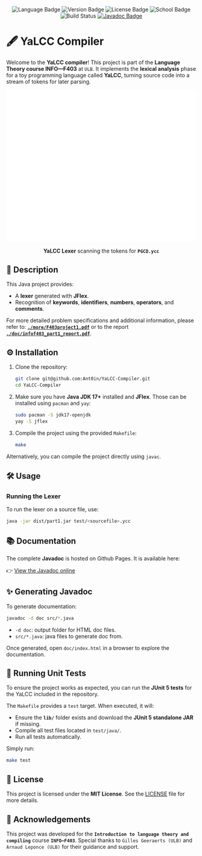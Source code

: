 <!-- markdownlint-disable MD033 MD041 MD007 -->

<!-- pretty badges -->
<div align="center">
  <img src="https://img.shields.io/badge/Language-Java-red" alt="Language Badge"/>
  <img src="https://img.shields.io/badge/Version-1.0.1-blue" alt="Version Badge">
  <img src="https://img.shields.io/badge/License-MIT-dark_green.svg" alt="License Badge"/>
  <img src="https://img.shields.io/badge/School-ULB-yellow" alt="School Badge"/>
  <img src="https://github.com/Ant0in/YaLCC-Compiler/actions/workflows/ci.yml/badge.svg" alt="Build Status"/>
  <a href="https://ant0in.github.io/YaLCC-Compiler/">
    <img src="https://img.shields.io/badge/Docs-Javadoc-brightgreen.svg" alt="Javadoc Badge"/>
  </a>
</div>

# 🖋️ YaLCC Compiler

Welcome to the **YaLCC compiler**! This project is part of the **Language Theory course INFO—F403** at `ULB`. It implements the **lexical analysis** phase for a toy programming language called **YaLCC**, turning source code into a stream of tokens for later parsing.

<div align="center">
  <img src="more/lexer_demo.svg" alt="lexer demo" width="600"/>
  <p><b>YaLCC Lexer</b> scanning the tokens for <b><code>PGCD.ycc</code></b></p>
</div>

## 📜 Description

This Java project provides:

- A **lexer** generated with **JFlex**.
- Recognition of **keywords**, **identifiers**, **numbers**, **operators**, and **comments**.

For more detailed problem specifications and additional information, please refer to: [**`./more/F403project1.pdf`**](more/F403project1.pdf) or to the report [**`./doc/infof403_part1_report.pdf`**](doc/infof403_part1_report.pdf).

## ⚙️ Installation

1. Clone the repository:

    ```sh
    git clone git@github.com:Ant0in/YaLCC-Compiler.git
    cd YaLCC-Compiler
    ```

2. Make sure you have **Java JDK 17+** installed and **JFlex**. Those can be installed using `pacman` and `yay`:

    ```sh
    sudo pacman -S jdk17-openjdk
    yay -S jflex
    ```

3. Compile the project using the provided `Makefile`:

    ```sh
    make
    ```

Alternatively, you can compile the project directly using `javac`.

## 🛠️ Usage

### Running the Lexer

To run the lexer on a source file, use:

```sh
java -jar dist/part1.jar test/<sourcefile>.ycc
```

## 📚 Documentation

The complete **Javadoc** is hosted on Github Pages. It is available here:

👉 [View the Javadoc online](https://ant0in.github.io/YaLCC-Compiler/)

## ✨ Generating Javadoc

To generate documentation:

```sh
javadoc -d doc src/*.java
```

- `-d doc`: output folder for HTML doc files.
- `src/*.java`: java files to generate doc from.

Once generated, open `doc/index.html` in a browser to explore the documentation.

## 🧪 Running Unit Tests

To ensure the project works as expected, you can run the **JUnit 5 tests** for the YaLCC included in the repository.

The `Makefile` provides a `test` target. When executed, it will:

- Ensure the **`lib/`** folder exists and download the **JUnit 5 standalone JAR** if missing.
- Compile all test files located in `test/java/`.
- Run all tests automatically.

Simply run:

```sh
make test
```

## 📄 License

This project is licensed under the **MIT License**. See the [LICENSE](LICENSE) file for more details.

## 🙏 Acknowledgements

This project was developed for the **`Introduction to language theory and compiling`** course **`INFO—F403`**. Special thanks to `Gilles Geeraerts (ULB)` and `Arnaud Leponce (ULB)` for their guidance and support.
